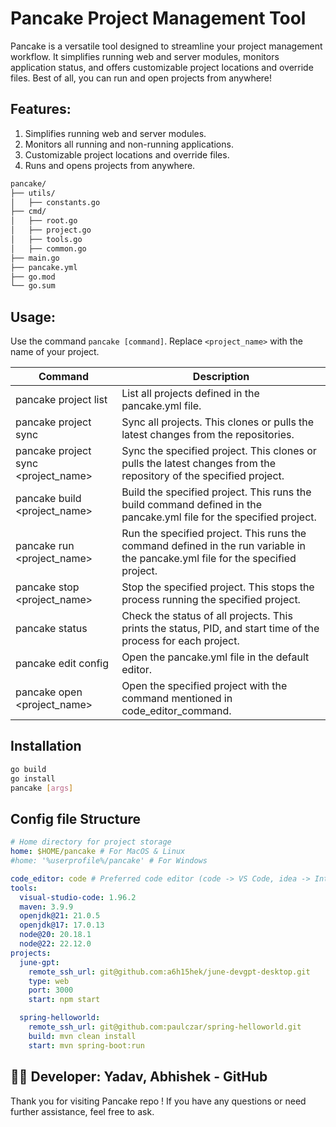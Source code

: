 # Pancake Project Management Tool 

Pancake is a versatile tool designed to streamline your project management workflow. It simplifies running web and server modules, monitors application status, and offers customizable project locations and override files. Best of all, you can run and open projects from anywhere!

## Features:
1. Simplifies running web and server modules.
2. Monitors all running and non-running applications.
3. Customizable project locations and override files.
4. Runs and opens projects from anywhere.

```bash
pancake/
├── utils/
│   ├── constants.go
├── cmd/
│   ├── root.go
│   ├── project.go
│   ├── tools.go
│   ├── common.go
├── main.go
├── pancake.yml
├── go.mod
└── go.sum
```

## Usage:
Use the command `pancake [command]`. Replace `<project_name>` with the name of your project.

| Command | Description |
| --- | --- |
| pancake project list | List all projects defined in the pancake.yml file. |
| pancake project sync | Sync all projects. This clones or pulls the latest changes from the repositories. |
| pancake project sync <project_name> | Sync the specified project. This clones or pulls the latest changes from the repository of the specified project. |
| pancake build <project_name> | Build the specified project. This runs the build command defined in the pancake.yml file for the specified project. |
| pancake run <project_name> | Run the specified project. This runs the command defined in the run variable in the pancake.yml file for the specified project. |
| pancake stop <project_name> | Stop the specified project. This stops the process running the specified project. |
| pancake status | Check the status of all projects. This prints the status, PID, and start time of the process for each project. |
| pancake edit config | Open the pancake.yml file in the default editor. |
| pancake open <project_name> | Open the specified project with the command mentioned in code_editor_command. |

## Installation

```bash
go build
go install
pancake [args]
```

## Config file Structure
```yml
# Home directory for project storage
home: $HOME/pancake # For MacOS & Linux
#home: '%userprofile%/pancake' # For Windows

code_editor: code # Preferred code editor (code -> VS Code, idea -> IntelliJ IDE)
tools:
  visual-studio-code: 1.96.2
  maven: 3.9.9
  openjdk@21: 21.0.5
  openjdk@17: 17.0.13
  node@20: 20.18.1
  node@22: 22.12.0
projects:
  june-gpt: 
    remote_ssh_url: git@github.com:a6h15hek/june-devgpt-desktop.git
    type: web
    port: 3000
    start: npm start

  spring-helloworld:
    remote_ssh_url: git@github.com:paulczar/spring-helloworld.git
    build: mvn clean install
    start: mvn spring-boot:run

```

## 👨‍💻 Developer: Yadav, Abhishek - GitHub
Thank you for visiting Pancake repo ! If you have any questions or need further assistance, feel free to ask.


